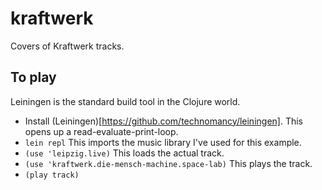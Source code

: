 kraftwerk
=========

Covers of Kraftwerk tracks.

To play
-------
Leiningen is the standard build tool in the Clojure world.
* Install (Leiningen)[https://github.com/technomancy/leiningen].
This opens up a read-evaluate-print-loop.
* `lein repl`
This imports the music library I've used for this example.
* `(use 'leipzig.live)`
This loads the actual track.
* `(use 'kraftwerk.die-mensch-machine.space-lab)`
This plays the track.
* `(play track)`
